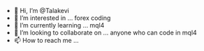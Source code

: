 - 👋 Hi, I’m @Talakevi
- 👀 I’m interested in ... forex coding
- 🌱 I’m currently learning ... mql4
- 💞️ I’m looking to collaborate on ... anyone who can code in mql4
- 📫 How to reach me ...

<!---
Talakevi/Talakevi is a ✨ special ✨ repository because its `README.md` (this file) appears on your GitHub profile.
You can click the Preview link to take a look at your changes.
--->
